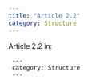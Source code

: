 ```yaml
---
title: "Article 2.2"
category: Structure
---
```


Article 2.2 in:
```
 ---
 category: Structure
 ---
 ```